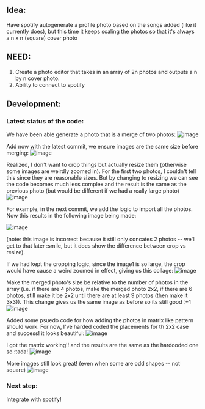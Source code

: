 ## Idea:
Have spotify autogenerate a profile photo based on the songs added (like it currently does), but this time it keeps scaling the photos so that it's always a n x n (square) cover photo

## NEED: 
1) Create a photo editor that takes in an array of 2n photos and outputs a n by n cover photo. 
2) Ability to connect to spotify 



## Development: 

### Latest status of the code: 

We have been able generate a photo that is a merge of two photos: 
![image](test-images/testMerge2&3.jpeg)

Add now with the latest commit, we ensure images are the same size before merging: 
![image](test-images/testMerge2&3-make-images-same-size.jpeg)

Realized, I don't want to crop things but actually resize them (otherwise some images are weirdly zoomed in). For the first two photos, I couldn't tell this since they are reasonable sizes. But by changing to resizing we can see the code becomes much less complex and the result is the same as the previous photo (but would be different if we had a really large photo)
![image](test-images/testMerge2&3-make-images-same-size-VIA-resize.jpeg)

For example, in the next commit, we add the logic to import all the photos. Now this results in the following image being made:

![image](test-images/testMergeALL-with-resize.jpeg)

(note: this image is incorrect because it still only concates 2 photos -- we'll get to that later :smile, but it does show the difference between crop vs resize). 

If we had kept the cropping logic, since the image1 is so large, the crop would have cause a weird zoomed in effect, giving us this collage: 
![image](test-images/testMergeALL-with-crop.jpeg)

Make the merged photo's size be relative to the number of photos in the array (i.e. if there are 4 photos, make the merged photo 2x2, if there are 6 photos, still make it be 2x2 until there are at least 9 photos (then make it 3x3)). This change gives us the same image as before so its still good :+1
![image](test-images/test-n-by-n-size.jpeg)

Added some psuedo code for how adding the photos in matrix like pattern should work. For now, I've harded coded the placements for th 2x2 case and success! it looks beautiful: 
![image](/test-images/test-hard-code-image-placement.jpeg) 

I got the matrix working!! and the results are the same as the hardcoded one so :tada! 
![image](test-images/test-make-matrix-placement.jpeg)

More images still look great! (even when some are odd shapes -- not square)
![image](test-images/test-make-matrix-with-more-photos.jpeg)

### Next step: 
Integrate with spotify!